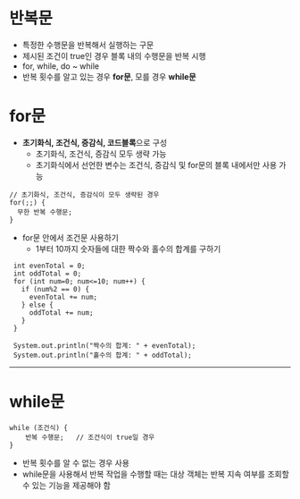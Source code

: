 # 반복문
- 특정한 수행문을 반복해서 실행하는 구문
- 제시된 조건이 true인 경우 블록 내의 수행문을 반복 시행
- for, while, do ~ while 
- 반복 횟수를 알고 있는 경우 **for문**, 모를 경우 **while문**

# for문
- **초기화식, 조건식, 증감식, 코드블록**으로 구성
  - 초기화식, 조건식, 증감식 모두 생략 가능
  - 초기화식에서 선언한 변수는 조건식, 증감식 및 for문의 블록 내에서만 사용 가능
```
// 초기화식, 조건식, 증감식이 모두 생략된 경우
for(;;) {
  무한 반복 수행문;
}
```

- for문 안에서 조건문 사용하기
  - 1부터 10까지 숫자들에 대한 짝수와 홀수의 합계를 구하기
```
 int evenTotal = 0;
 int oddTotal = 0;
 for (int num=0; num<=10; num++) {
   if (num%2 == 0) {
     evenTotal += num;
   } else {
     oddTotal += num;
   }
 }
 
 System.out.println("짝수의 합계: " + evenTotal);
 System.out.println("홀수의 합계: " + oddTotal);
```

---------------------------------------------------------------------------------

# while문
```
while (조건식) {
    반복 수행문;   // 조건식이 true일 경우
}
```
- 반복 횟수를 알 수 없는 경우 사용
- while문을 사용해서 반복 작업을 수행할 때는 대상 객체는 반복 지속 여부를 조회할 수 있는 기능을 제공해야 함
